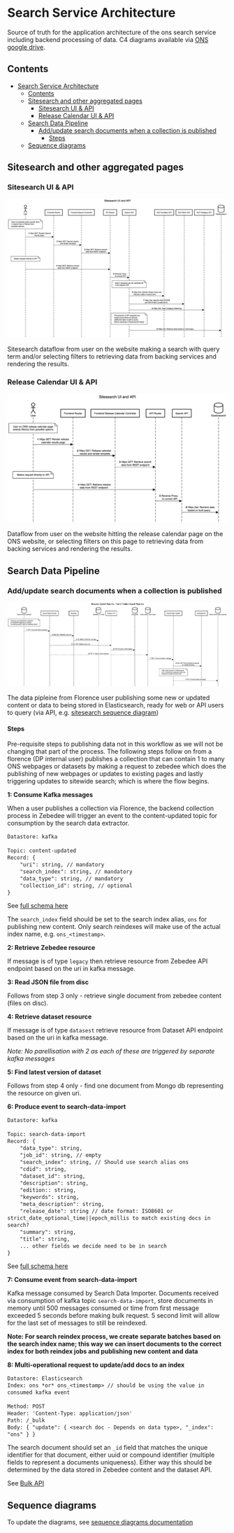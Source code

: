 # Search Service Architecture

Source of truth for the application architecture of the ons search service including backend processing of data. C4 diagrams available via [ONS google drive](https://drive.google.com/drive/folders/15Qq3wgaULer96kXGuMDUo6D0-vAz7um1).

## Contents

- [Search Service Architecture](#search-service-architecture)
  - [Contents](#contents)
  - [Sitesearch and other aggregated pages](#sitesearch-and-other-aggregated-pages)
    - [Sitesearch UI \& API](#sitesearch-ui--api)
    - [Release Calendar UI \& API](#release-calendar-ui--api)
  - [Search Data Pipeline](#search-data-pipeline)
    - [Add/update search documents when a collection is published](#addupdate-search-documents-when-a-collection-is-published)
      - [Steps](#steps)
  - [Sequence diagrams](#sequence-diagrams)

## Sitesearch and other aggregated pages

### Sitesearch UI & API

![Sitesearch](./sequence-diagrams/search-ui/sitesearch-ui.png)

Sitesearch dataflow from user on the website making a search with query term and/or selecting filters to retrieving data from backing services and rendering the results.

### Release Calendar UI & API

![Release Calendar](./sequence-diagrams/search-ui/release-calendar-ui.png)

Dataflow from user on the website hitting the release calendar page on the ONS website, or selecting filters on this page to retrieving data from backing services and rendering the results.

## Search Data Pipeline

### Add/update search documents when a collection is published

![Publish Search Data](./sequence-diagrams/publish-search-pipeline/publish-search-pipeline.png)

The data pipleine from Florence user publishing some new or updated content or data to being stored in Elasticsearch, ready for web or API users to query (via API, e.g. [sitesearch sequence diagram](#sitesearch-ui--api))

#### Steps

Pre-requisite steps to publishing data not in this workflow as we will not be changing that part of the process. The following steps follow
on from a florence (DP internal user) publishes a collection that can contain 1 to many ONS webpages or datasets by making a request to zebedee
which does the publishing of new webpages or updates to existing pages and lastly triggering updates to sitewide search; which is where the flow begins.

**1: Consume Kafka messages**

When a user publishes a collection via Florence, the backend collection process in Zebedee will
trigger an event to the content-updated topic for consumption by the search data extractor.

```
Datastore: kafka

Topic: content-updated
Record: {
    "uri": string, // mandatory
    "search_index": string, // mandatory
    "data_type": string, // mandatory
    "collection_id": string, // optional
}
```

See [full schema here](https://github.com/onsdigital/dp-search-data-extractor/blob/develop/schema/schema.go#L7)

The `search_index` field should be set to the search index alias, `ons` for publishing new content. Only search reindexes will make use of the actual index name, e.g. `ons_<timestamp>`.

**2: Retrieve Zebedee resource**

If message is of type `legacy` then retrieve resource from Zebedee API endpoint based on the uri in kafka message.

**3: Read JSON file from disc**

Follows from step 3 only - retrieve single document from zebedee content (files on disc).

**4: Retrieve dataset resource**

If message is of type `datasest` retrieve resource from Dataset API endpoint based on the uri in kafka message.

*Note: No parellisation with 2 as each of these are triggered by separate kafka messages*

**5: Find latest version of dataset**

Follows from step 4 only - find one document from Mongo db representing the resource on given uri.

**6: Produce event to search-data-import**

```
Datastore: kafka

Topic: search-data-import
Record: {
    "data_type": string,
    "job_id": string, // empty
    "search_index": string, // Should use search alias ons
    "cdid": string,
    "dataset_id": string,
    "description": string,
    "edition:: string,
    "keywords": string,
    "meta_description": string,
    "release_date": string // date format: ISO8601 or strict_date_optional_time||epoch_millis to match existing docs in search?
    "summary": string,
    "title": string,
    ... other fields we decide need to be in search
}
```

See [full schema here](https://github.com/onsdigital/dp-search-data-extractor/blob/develop/schema/schema.go#L25)

**7: Consume event from search-data-import**

Kafka message consumed by Search Data Importer. Documents received via consumption of kafka topic `search-data-import`, store documents in memory until 500 messages consumed or time from first message exceeded 5 seconds before making bulk request. 5 second limit will allow for the last set of messages to still be reindexed.

**Note: For search reindex process, we create separate batches based on the search index name; this way we can insert documents to the correct index for both reindex jobs and publishing new content and data**

**8: Multi-operational request to update/add docs to an index**

```
Datastore: Elasticsearch
Index: ons *or* ons_<timestamp> // should be using the value in consumed kafka event

Method: POST
Header: 'Content-Type: application/json'
Path: /_bulk
Body: { "update": { <search doc - Depends on data type>, "_index": "ons" } }
```

The search document should set an `_id` field that matches the unique identifier for that document, either uuid or compound identifier (multiple fields to represent a documents uniqueness). Either way this should be determined by the data stored in Zebedee content and the dataset API.


See [Bulk API](https://www.elastic.co/guide/en/elasticsearch/reference/current/docs-bulk.html)

## Sequence diagrams

To update the diagrams, see [sequence diagrams documentation](sequence-diagrams/README.md)
